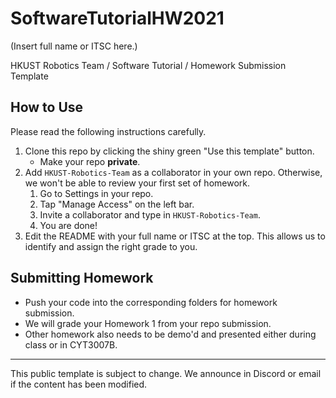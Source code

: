 # SoftwareTutorialHW2021

(Insert full name or ITSC here.)

HKUST Robotics Team / Software Tutorial / Homework Submission Template

## How to Use
Please read the following instructions carefully.

1. Clone this repo by clicking the shiny green "Use this template" button.
    * Make your repo **private**.
2. Add `HKUST-Robotics-Team` as a collaborator in your own repo. Otherwise, we won't be able to review your first set of homework.
    1. Go to Settings in your repo.
    2. Tap "Manage Access" on the left bar.
    3. Invite a collaborator and type in `HKUST-Robotics-Team`.
    4. You are done!
3. Edit the README with your full name or ITSC at the top. This allows us to identify and assign the right grade to you.

## Submitting Homework

* Push your code into the corresponding folders for homework submission.
* We will grade your Homework 1 from your repo submission.
* Other homework also needs to be demo'd and presented either during class or in CYT3007B.

----

This public template is subject to change. We announce in Discord or email if the content has been modified.
